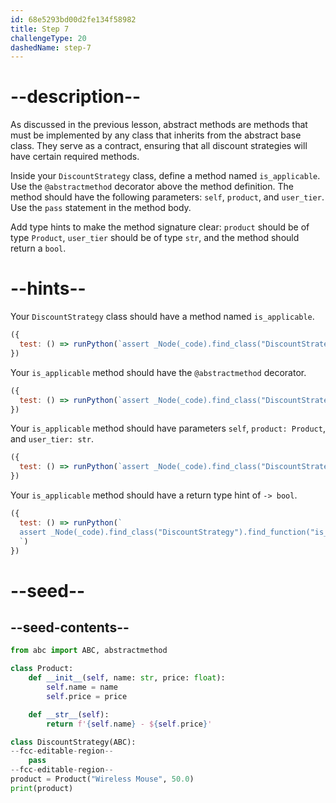 ```yaml
---
id: 68e5293bd00d2fe134f58982
title: Step 7
challengeType: 20
dashedName: step-7
---
```


# --description--

As discussed in the previous lesson, abstract methods are methods that must be implemented by any class that inherits from the abstract base class. They serve as a contract, ensuring that all discount strategies will have certain required methods.

Inside your `DiscountStrategy` class, define a method named `is_applicable`. Use the `@abstractmethod` decorator above the method definition. The method should have the following parameters: `self`, `product`, and `user_tier`. Use the `pass` statement in the method body.

Add type hints to make the method signature clear: `product` should be of type `Product`, `user_tier` should be of type `str`, and the method should return a `bool`.

# --hints--

Your `DiscountStrategy` class should have a method named `is_applicable`.

```js
({
  test: () => runPython(`assert _Node(_code).find_class("DiscountStrategy").has_function("is_applicable")`)
})
```

Your `is_applicable` method should have the `@abstractmethod` decorator.

```js
({
  test: () => runPython(`assert _Node(_code).find_class("DiscountStrategy").find_function("is_applicable").has_decorators("abstractmethod")`)
})
```

Your `is_applicable` method should have parameters `self`, `product: Product`, and `user_tier: str`.

```js
({
  test: () => runPython(`assert _Node(_code).find_class("DiscountStrategy").find_function("is_applicable").has_args("self,product:Product,user_tier:str")`)
})
```

Your `is_applicable` method should have a return type hint of `-> bool`.

```js
({
  test: () => runPython(`
  assert _Node(_code).find_class("DiscountStrategy").find_function("is_applicable").has_returns("bool")
  `)
})
```

# --seed--

## --seed-contents--

```py
from abc import ABC, abstractmethod

class Product:
    def __init__(self, name: str, price: float):
        self.name = name
        self.price = price

    def __str__(self):
        return f'{self.name} - ${self.price}'

class DiscountStrategy(ABC):
--fcc-editable-region--
    pass
--fcc-editable-region--
product = Product("Wireless Mouse", 50.0)
print(product)
```
